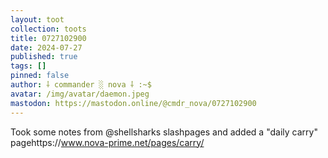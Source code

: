 ```yaml
---
layout: toot
collection: toots
title: 0727102900
date: 2024-07-27
published: true
tags: []
pinned: false
author: ⸸ commander ░ nova ⸸ :~$
avatar: /img/avatar/daemon.jpeg
mastodon: https://mastodon.online/@cmdr_nova/0727102900
---
```


Took some notes from @shellsharks slashpages and added a "daily carry" pagehttps://www.nova-prime.net/pages/carry/
